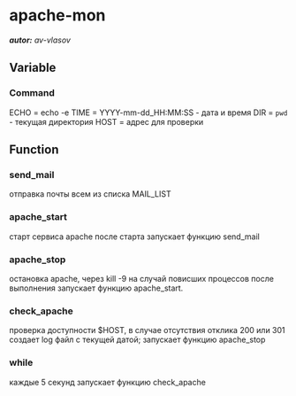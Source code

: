 # apache-mon
***autor:*** *av-vlasov*
## Variable ##
### Command ###
ECHO = echo -e 
TIME = YYYY-mm-dd_HH:MM:SS - дата и время 
DIR = `pwd` - текущая директория 
HOST = адрес для проверки 
## Function ##
### send_mail ###
 отправка почты всем из списка MAIL_LIST
### apache_start ###
 старт сервиса apache 
 после старта запускает функцию send_mail
### apache_stop ###
 остановка apache, через kill -9 на случай повисших процессов 
 после выполнения запускает функцию apache_start.
### check_apache ###
 проверка доступности $HOST, в случае отсутствия отклика 200 или 301 создает log файл с текущей датой;
 запускает функцию apache_stop
### while ###
 каждые 5 секунд запускает функцию check_apache 
